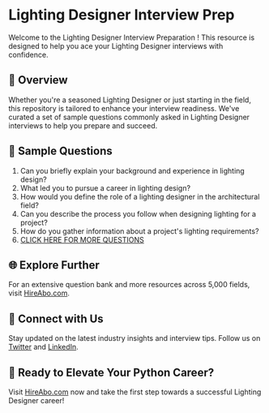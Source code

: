 # Lighting Designer Interview Prep

Welcome to the Lighting Designer Interview Preparation ! This resource is designed to help you ace your Lighting Designer interviews with confidence.

## 🚀 Overview

Whether you're a seasoned Lighting Designer or just starting in the field, this repository is tailored to enhance your interview readiness. We've curated a set of sample questions commonly asked in Lighting Designer interviews to help you prepare and succeed.

## 📝 Sample Questions

1. Can you briefly explain your background and experience in lighting design?
2. What led you to pursue a career in lighting design?
3. How would you define the role of a lighting designer in the architectural field?
4. Can you describe the process you follow when designing lighting for a project?
5. How do you gather information about a project's lighting requirements?
6. [CLICK HERE FOR MORE QUESTIONS](https://hireabo.com/job/6_3_20/Lighting%20Designer)

## 🌐 Explore Further

For an extensive question bank and more resources across 5,000 fields, visit [HireAbo.com](https://www.hireabo.com).

## 📱 Connect with Us

Stay updated on the latest industry insights and interview tips. Follow us on [Twitter](https://twitter.com/hireabo) and [LinkedIn](https://www.linkedin.com/in/hire-abo-3609972a8/).

## 🚀 Ready to Elevate Your Python Career?

Visit [HireAbo.com](https://www.hireabo.com) now and take the first step towards a successful Lighting Designer career!